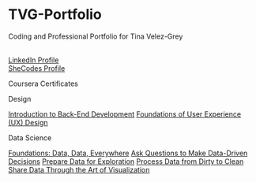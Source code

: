 # TVG-Portfolio

<p>Coding and Professional Portfolio for Tina Velez-Grey</p>
<br />
<a href="https://www.linkedin.com/in/tina-velez-grey-b83a5623/" target="_blank">LinkedIn Profile</a>
<br />
<a href="https://www.shecodes.io/graduates/72434-tina-velez-grey" target="_blank">SheCodes Profile</a>
<br />

Coursera Certificates
<p>Design</p>
<a href="https://coursera.org/share/ca74bce326e25aeaf897a5cf5b2eb7b1" target="_blank">Introduction to Back-End Development</a>
<a href="https://coursera.org/share/8618362512b7bfc49d7ababe3f4da262" target="_blank">Foundations of User Experience (UX) Design</a>

<p>Data Science</p>
<a href="https://coursera.org/share/88aaf6d5a97ac5524933dc1365088f13" target="_blank">Foundations: Data, Data, Everywhere</a>
<a href="https://coursera.org/share/0dbaad4b283da63bf3090885bcbb4d8d" target="_blank">Ask Questions to Make Data-Driven Decisions</a>
<a href="https://coursera.org/share/07f1255804157f9e05307cd82c1da7b2" target="_blank">Prepare Data for Exploration</a>
<a href="https://coursera.org/share/50c0160fbd79912a7f9dbd7392928529" target="_blank">Process Data from Dirty to Clean</a>
<a href="https://coursera.org/share/8c7b678b7277bdf25dc77d8f10250720" target="_blank">Share Data Through the Art of Visualization</a>
